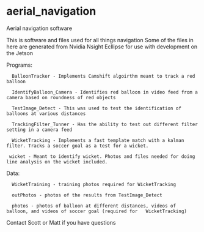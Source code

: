 # aerial_navigation
Aerial navigation software

This is software and files used for all things navigation
Some of the files in here are generated from Nvidia Nsight Ecllipse for use with development on the Jetson

Programs: 

      BalloonTracker - Implements Camshift algoirthm meant to track a red balloon
  
      IdentifyBalloon_Camera - Identifies red balloon in video feed from a camera based on roundness of red objects
  
      TestImage_Detect - This was used to test the identification of balloons at various distances
  
      TrackingFilter_Tunner - Has the ability to test out different filter setting in a camera feed
  
      WicketTracking - Implements a fast template match with a kalman filter. Tracks a soccer goal as a test for a wicket.
  
     wicket - Meant to identify wicket. Photos and files needed for doing line analysis on the wicket included.
  
  
Data:

      WicketTraining - training photos required for WicketTracking
  
      outPhotos - photos of the results from TestImage_Detect
  
      photos - photos of balloon at different distances, videos of balloon, and videos of soccer goal (required for   WicketTracking)
  
  

Contact Scott or Matt if you have questions
